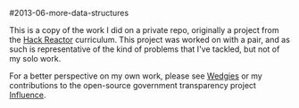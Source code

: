 #2013-06-more-data-structures

This is a copy of the work I did on a private repo, originally a project from
the [Hack Reactor](http://hackreactor.com) curriculum. This project was worked
on with a pair, and as such is representative of the kind of problems that I've
tackled, but not of my solo work.

For a better perspective on my own work, please see [Wedgies](https://github.com/eastbayjake/wedgies) or my contributions to the open-source government transparency project [Influence](https://github.com/ideahaven/influence).
